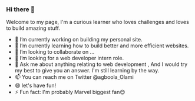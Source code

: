 ### Hi there 👋

Welcome to my page, I'm a curious learner who loves challenges and loves to build amazing stuff.
* 🔭 I’m currently working on building my personal site. 
* 🌱 I’m currently learning how to build better and more efficient websites.
* 👯 I’m looking to collaborate on ...
* 🤔 I’m looking for a web developer intern role.
* 💬 Ask me about anything relating to web development , And I would try my best to give you an answer. I'm still learning by the way.
* 📫 You can reach me on Twitter @agboola_Olami
* 😄 let's have fun!
* ⚡ Fun fact: I'm probably Marvel biggest fan😊

